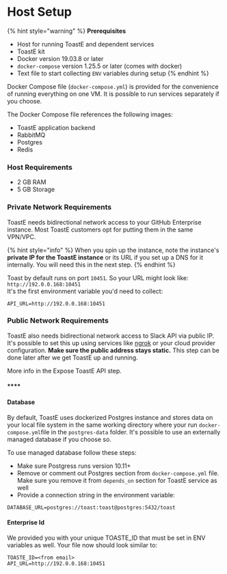 # Host Setup

{% hint style="warning" %}
**Prerequisites**

* Host for running ToastE and dependent services
* ToastE kit
* Docker version 19.03.8 or later
* `docker-compose` version 1.25.5 or later \(comes with docker\)
* Text file to start collecting `ENV` variables during setup
{% endhint %}

Docker Compose file \(`docker-compose.yml`\) is provided for the convenience of running everything on one VM. It is possible to run services separately if you choose.

The Docker Compose file references the following images: 

* ToastE application backend
* RabbitMQ
* Postgres 
* Redis

### Host Requirements

* 2 GB RAM
* 5 GB Storage

### Private **Network Requirements**

ToastE needs bidirectional network access to your GitHub Enterprise instance. Most ToastE customers opt for putting them in the same VPN/VPC. 

{% hint style="info" %}
When you spin up the instance, note the instance's **private IP for the ToastE instance** or its URL if you set up a DNS for it internally. You will need this in the next step.
{% endhint %}

Toast by default runs on port `10451`. So your URL might look like: `http://192.0.0.168:10451`  
It's the first environment variable you'd need to collect:

```text
API_URL=http://192.0.0.168:10451
```

### Public Network **Requirements**

ToastE also needs bidirectional network access to Slack API via public IP. It's possible to set this up using services like [ngrok](https://ngrok.com/) or your cloud provider configuration. **Make sure the public address stays static.** This step can be done later after we get ToastE up and running.

More info in the Expose ToastE API step.

#### \*\*\*\*

#### **Database**

By default, ToastE uses dockerized Postgres instance and stores data on your local file system in the same working directory where your run `docker-compose.yml`file in the `postgres-data` folder. It's possible to use an externally managed database if you choose so.   
  
To use managed database follow these steps:

* Make sure Postgress runs version 10.11+
* Remove or comment out Postgres section from `docker-compose.yml` file. Make sure you remove it from `depends_on` section for ToastE service as well
* Provide a connection string in the environment variable:

```text
DATABASE_URL=postgres://toast:toast@postgres:5432/toast
```

#### Enterprise Id

We provided you with your unique TOASTE\_ID that must be set in ENV variables as well. Your file now should look similar to:

```text
TOASTE_ID=<from email>
API_URL=http://192.0.0.168:10451
```

